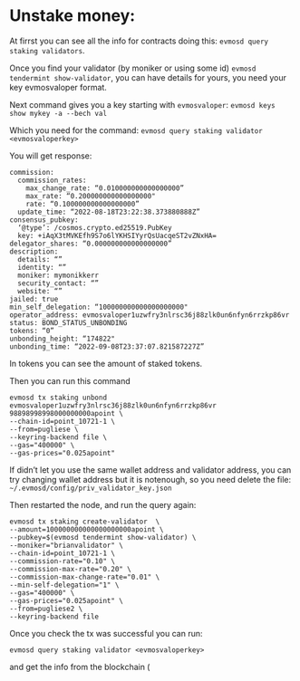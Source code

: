 # Unstake money:
At firrst you can see all the info for contracts doing this:
```evmosd query staking validators```.

Once you find your validator (by moniker or using some id)
```evmosd tendermint show-validator```, you can have details for yours, 
you need your key evmosvaloper format.

Next command gives you a key starting with `evmosvaloper`:
```evmosd keys show mykey -a --bech val```

Which you need for the command:
```evmosd query staking validator <evmosvaloperkey>```

You will get response:
```
commission:
  commission_rates:
    max_change_rate: “0.010000000000000000”
    max_rate: “0.200000000000000000"
    rate: “0.100000000000000000”
  update_time: “2022-08-18T23:22:38.373880888Z”
consensus_pubkey:
  ‘@type’: /cosmos.crypto.ed25519.PubKey
  key: +iAqX3tMVKEfh9S7o6lYKHSIYyrQsUacqeST2vZNxHA=
delegator_shares: “0.000000000000000000”
description:
  details: “”
  identity: “”
  moniker: mymonikkerr
  security_contact: “”
  website: “”
jailed: true
min_self_delegation: “100000000000000000000"
operator_address: evmosvaloper1uzwfry3nlrsc36j88zlk0un6nfyn6rrzkp86vr
status: BOND_STATUS_UNBONDING
tokens: “0”
unbonding_height: “174822"
unbonding_time: “2022-09-08T23:37:07.821587227Z”
```
In tokens you can see the amount of staked tokens.

Then you can run this command
```
evmosd tx staking unbond evmosvaloper1uzwfry3nlrsc36j88zlk0un6nfyn6rrzkp86vr 98898998998000000000apoint \
--chain-id=point_10721-1 \
--from=pugliese \
--keyring-backend file \
--gas="400000" \
--gas-prices="0.025apoint"
```

If didn’t let you use the same wallet address and validator address, 
you can try changing wallet address but it is notenough, so you need
delete the file: ```~/.evmosd/config/priv_validator_key.json```

Then restarted the node, and run the query again:
```
evmosd tx staking create-validator  \
--amount=100000000000000000000apoint \
--pubkey=$(evmosd tendermint show-validator) \
--moniker="brianvalidator" \
--chain-id=point_10721-1 \
--commission-rate="0.10" \
--commission-max-rate="0.20" \
--commission-max-change-rate="0.01" \
--min-self-delegation="1" \
--gas="400000" \
--gas-prices="0.025apoint" \
--from=pugliese2 \
--keyring-backend file  
```

Once you check the tx was successful you can run:
```
evmosd query staking validator <evmosvaloperkey>
```
and get the info from the blockchain (